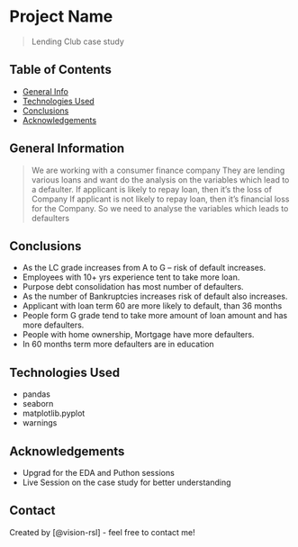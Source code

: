 # Project Name
>Lending Club case study

## Table of Contents
* [General Info](#general-information)
* [Technologies Used](#technologies-used)
* [Conclusions](#conclusions)
* [Acknowledgements](#acknowledgements)

<!-- You can include any other section that is pertinent to your problem -->

## General Information
> We are working with a consumer finance company 
> They are lending various loans and want do the analysis on the variables which lead to a defaulter.
> If applicant is likely to repay loan, then it’s the loss of Company
> If applicant is not likely to repay loan, then it’s financial loss for the Company.
> So we need to analyse the variables which leads to defaulters



## Conclusions
- As the LC grade increases from A to G – risk of default increases.
- Employees with 10+ yrs experience tent to take more loan.
- Purpose debt consolidation has most number of defaulters.
- As the number of Bankruptcies increases risk of default also 
increases.
- Applicant with loan term 60 are more likely to default, than 36 
months
- People form G grade tend to take more amount of loan amount and has more defaulters.
- People with home ownership, Mortgage have more defaulters.
- In 60 months term more defaulters are in education


## Technologies Used
- pandas
- seaborn 
- matplotlib.pyplot 
- warnings



## Acknowledgements
- Upgrad for the EDA and Puthon sessions 
- Live Session on the case study for better understanding

## Contact
Created by [@vision-rsl] - feel free to contact me!


<!-- Optional -->
<!-- ## License -->
<!-- This project is open source and available under the [... License](). -->

<!-- You don't have to include all sections - just the one's relevant to your project -->